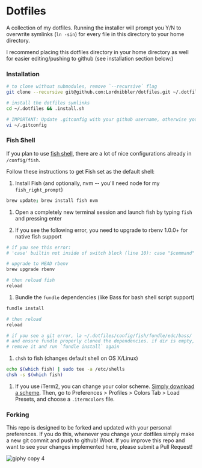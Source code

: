 # Dotfiles

A collection of my dotfiles. Running the installer will prompt you Y/N to overwrite symlinks (`ln -sin`) for every file in this directory to your home directory.

I recommend placing this dotfiles directory in your home directory as well for easier editing/pushing to github (see installation section below:)

### Installation

```sh
# to clone without submodules, remove `--recursive` flag
git clone --recursive git@github.com:Lordnibbler/dotfiles.git ~/.dotfiles

# install the dotfiles symlinks
cd ~/.dotfiles && .install.sh

# IMPORTANT: Update .gitconfig with your github username, otherwise you will be committing as me!
vi ~/.gitconfig
```

### Fish Shell

If you plan to use [fish shell](http://fishshell.com/), there are a lot of nice configurations already in `/config/fish`.

Follow these instructions to get Fish set as the default shell:

1. Install Fish (and optionally, nvm -- you'll need node for my `fish_right_prompt`)
  ```sh
  brew update; brew install fish nvm
  ```

1. Open a completely new terminal session and launch fish by typing `fish` and pressing enter

1. If you see the following error, you need to upgrade to rbenv 1.0.0+ for native fish support

  ```sh
  # if you see this error:
  # 'case' builtin not inside of switch block (line 10): case "$command"

  # upgrade to HEAD rbenv
  brew upgrade rbenv

  # then reload fish
  reload
  ```

  1. Bundle the `fundle` dependencies (like Bass for bash shell script support)
  ```sh
  fundle install

  # then reload
  reload

  # if you see a git error, la ~/.dotfiles/config/fish/fundle/edc/bass/
  # and ensure fundle properly cloned the dependencies. if dir is empty,
  # remove it and run `fundle install` again
  ```

1. `chsh` to fish (changes default shell on OS X/Linux)
  ```sh
  echo $(which fish) | sudo tee -a /etc/shells
  chsh -s $(which fish)
  ```

1. If you use iTerm2, you can change your color scheme. [Simply download a scheme](https://github.com/mbadolato/iTerm2-Color-Schemes/tree/master/schemes). Then, go to Preferences > Profiles > Colors Tab > Load Presets, and choose a `.itermcolors` file.

### Forking

This repo is designed to be forked and updated with your personal preferences. If you do this, whenever you change your dotfiles simply make a new git commit and push to github!  Woot. If you improve this repo and want to see your changes implemented here, please submit a Pull Request!

![giphy copy 4](https://cloud.githubusercontent.com/assets/199422/6795973/dea0cf34-d1a6-11e4-90d8-0160d348059c.gif)
